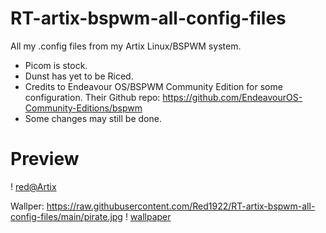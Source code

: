 # RT-artix-bspwm-all-config-files
All my .config files from my Artix Linux/BSPWM system.

- Picom is stock.
- Dunst has yet to be Riced.
- Credits to Endeavour OS/BSPWM Community Edition for some configuration. Their Github repo: https://github.com/EndeavourOS-Community-Editions/bspwm
- Some changes may still be done.

# Preview
! [red@Artix](https://raw.githubusercontent.com/Red1922/RT-artix-bspwm-all-config-files/main/Screenshot-2022-06-08_08%3A41%3A08.png)

Wallper: https://raw.githubusercontent.com/Red1922/RT-artix-bspwm-all-config-files/main/pirate.jpg
! [wallpaper](ttps://raw.githubusercontent.com/Red1922/RT-artix-bspwm-all-config-files/main/pirate.jpg)

